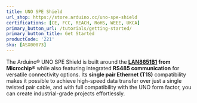 ```yaml
---
title: UNO SPE Shield
url_shop: https://store.arduino.cc/uno-spe-shield
certifications: [CE, FCC, REACH, RoHS, WEEE, UKCA]
primary_button_url: /tutorials/getting-started/
primary_button_title: Get Started
productCode: '221'
sku: [ASX00073]
---
```


The Arduino® UNO SPE Shield is built around the **[LAN8651B1](https://www.microchip.com/en-us/product/lan8651) from Microchip®** while also featuring integrated **RS485 communication** for versatile connectivity options. Its **single pair Ethernet (T1S)** compatibility makes it possible to achieve high-speed data transfer over just a single twisted pair cable, and with full compatibility with the UNO form factor, you can create industrial-grade projects effortlessly.